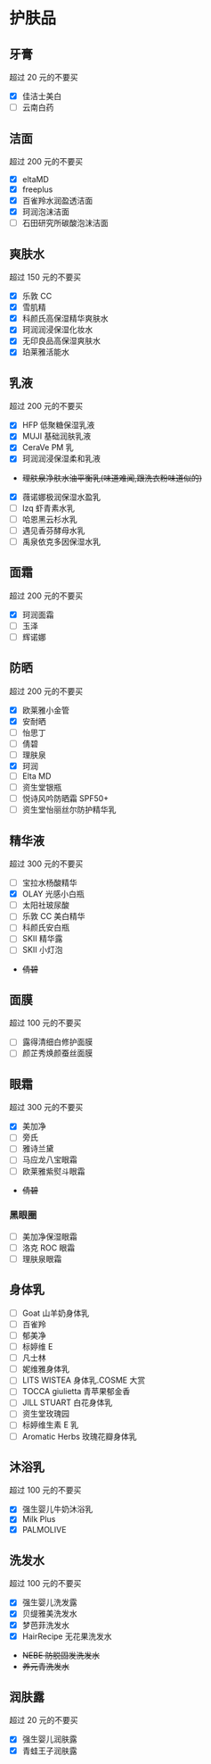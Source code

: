 # 护肤品

## 牙膏

超过 $20$ 元的不要买

- [x] 佳洁士美白
- [ ] 云南白药

## 洁面

超过 $200$ 元的不要买

- [x] eltaMD
- [x] freeplus
- [x] 百雀羚水润盈透洁面
- [x] 珂润泡沫洁面
- [ ] 石田研究所碳酸泡沫洁面

## 爽肤水

超过 $150$ 元的不要买

- [x] 乐敦 CC
- [x] 雪肌精
- [x] 科颜氏高保湿精华爽肤水
- [x] 珂润润浸保湿化妆水
- [x] 无印良品高保湿爽肤水
- [x] 珀莱雅活能水

## 乳液

超过 $200$ 元的不要买

- [x] HFP 低聚糖保湿乳液
- [x] MUJI 基础润肤乳液
- [x] CeraVe PM 乳
- [x] 珂润润浸保湿柔和乳液
- ~~理肤泉净肤水油平衡乳(味道难闻,跟洗衣粉味道似的)~~
- [x] 薇诺娜极润保湿水盈乳
- [ ] lzq 虾青素水乳
- [ ] 哈恩黑云杉水乳
- [ ] 遇见香芬酵母水乳
- [ ] 禹泉依克多因保湿水乳

## 面霜

超过 $200$ 元的不要买

- [x] 珂润面霜
- [ ] 玉泽
- [ ] 辉诺娜

## 防晒

超过 $200$ 元的不要买

- [x] 欧莱雅小金管
- [x] 安耐晒
- [ ] 怡思丁
- [ ] 倩碧
- [ ] 理肤泉
- [x] 珂润
- [ ] Elta MD
- [ ] 资生堂银瓶
- [ ] 悦诗风吟防晒霜 SPF50+
- [ ] 资生堂怡丽丝尔防护精华乳

## 精华液

超过 $300$ 元的不要买

- [ ] 宝拉水杨酸精华
- [x] OLAY 光感小白瓶
- [ ] 太阳社玻尿酸
- [ ] 乐敦 CC 美白精华
- [ ] 科颜氏安白瓶
- [ ] SKII 精华露
- [ ] SKII 小灯泡

- ~~倩碧~~

## 面膜

超过 $100$ 元的不要买

- [ ] 露得清细白修护面膜
- [ ] 颜芷秀焕颜蚕丝面膜

## 眼霜

超过 $300$ 元的不要买

- [x] 美加净
- [ ] 旁氏
- [ ] 雅诗兰黛
- [ ] 马应龙八宝眼霜
- [ ] 欧莱雅紫熨斗眼霜

- ~~倩碧~~

### 黑眼圈

- [ ] 美加净保湿眼霜
- [ ] 洛克 ROC 眼霜
- [ ] 理肤泉眼霜

## 身体乳

- [ ] Goat 山羊奶身体乳
- [ ] 百雀羚
- [ ] 郁美净
- [ ] 标婷维 E
- [ ] 凡士林
- [ ] 妮维雅身体乳
- [ ] LITS WISTEA 身体乳.COSME 大赏
- [ ] TOCCA giulietta 青苹果郁金香
- [ ] JILL STUART 白花身体乳
- [ ] 资生堂玫瑰园
- [ ] 标婷维生素 E 乳
- [ ] Aromatic Herbs 玫瑰花瓣身体乳

## 沐浴乳

超过 $100$ 元的不要买

- [x] 强生婴儿牛奶沐浴乳
- [x] Milk Plus
- [x] PALMOLIVE

## 洗发水

超过 $100$ 元的不要买

- [x] 强生婴儿洗发露
- [x] 贝缇雅美洗发水
- [x] 梦芭菲洗发水
- [x] HairRecipe 无花果洗发水
- ~~NEBE 防脱固发洗发水~~
- ~~养元青洗发水~~

## 润肤露

超过 $20$ 元的不要买

- [x] 强生婴儿润肤露
- [x] 青蛙王子润肤露
